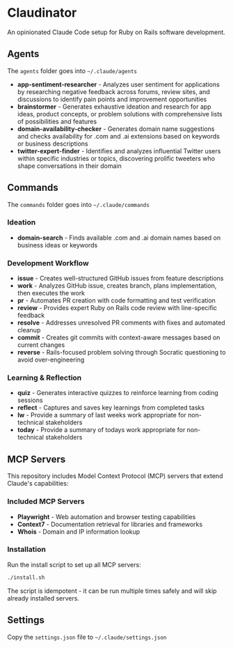 # Claudinator

An opinionated Claude Code setup for Ruby on Rails software development.  


## Agents

The `agents` folder goes into `~/.claude/agents`

- **app-sentiment-researcher** - Analyzes user sentiment for applications by researching negative feedback across forums, review sites, and discussions to identify pain points and improvement opportunities
- **brainstormer** - Generates exhaustive ideation and research for app ideas, product concepts, or problem solutions with comprehensive lists of possibilities and features
- **domain-availability-checker** - Generates domain name suggestions and checks availability for .com and .ai extensions based on keywords or business descriptions
- **twitter-expert-finder** - Identifies and analyzes influential Twitter users within specific industries or topics, discovering prolific tweeters who shape conversations in their domain

## Commands

The `commands` folder goes into `~/.claude/commands`

### Ideation
- **domain-search** - Finds available .com and .ai domain names based on business ideas or keywords

### Development Workflow
- **issue** - Creates well-structured GitHub issues from feature descriptions
- **work** - Analyzes GitHub issue, creates branch, plans implementation, then executes the work
- **pr** - Automates PR creation with code formatting and test verification
- **review** - Provides expert Ruby on Rails code review with line-specific feedback
- **resolve** - Addresses unresolved PR comments with fixes and automated cleanup
- **commit** - Creates git commits with context-aware messages based on current changes
- **reverse** - Rails-focused problem solving through Socratic questioning to avoid over-engineering

### Learning & Reflection
- **quiz** - Generates interactive quizzes to reinforce learning from coding sessions
- **reflect** - Captures and saves key learnings from completed tasks
- **lw** - Provide a summary of last weeks work appropriate for non-technical stakeholders
- **today** - Provide a summary of todays work appropriate for non-technical stakeholders

## MCP Servers

This repository includes Model Context Protocol (MCP) servers that extend Claude's capabilities:

### Included MCP Servers
- **Playwright** - Web automation and browser testing capabilities
- **Context7** - Documentation retrieval for libraries and frameworks
- **Whois** - Domain and IP information lookup

### Installation
Run the install script to set up all MCP servers:
```bash
./install.sh
```

The script is idempotent - it can be run multiple times safely and will skip already installed servers.

## Settings

Copy the `settings.json` file to `~/.claude/settings.json`
